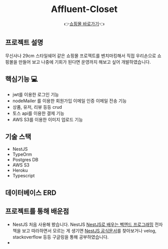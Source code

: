 <div align = "center">

  # Affluent-Closet
  
  👉<a href="https://affluent-closet.netlify.app/">쇼핑몰 바로가기</a>👈
 
</div>

## 프로젝트 설명

무신사나 29cm 스타일쉐어 같은 쇼핑몰 프로젝트를 벤치마킹해서 직접 우리손으로 쇼핑몰을 만들어 보고 나중에 
기회가 된다면 운영까지 해보고 싶어 개발하였습니다.


## 핵심기능 💻

* jwt를 이용한 로그인 기능
* nodeMailer 를 이용한 회원가입 이메일 인증 이메일 전송 기능
* 상품, 유저, 리뷰 등등 crud
* 토스 api를 이용한 결제 기능
* AWS S3를 이용한 이미지 업로드 기능


## 기술 스택

* NestJS
* TypeOrm
* Postgres DB
* AWS S3
* Heroku
* Typescript

## 데이터베이스 ERD


## 프로젝트를 통해 배운점

* NestJS 처음 사용해 봤습니다. NestJS <a href="https://wikidocs.net/book/7059">NestJS로 배우는 벡엔드 프로그래밍</a> 전자책을 보고 따라하면서 모르는 게 생기면 <a href="https://docs.nestjs.com/">NestJS 공식문서</a>를 찾아보거나 velog, stackoverflow 등등 구글링을 통해 공부하였습니다.
* 

